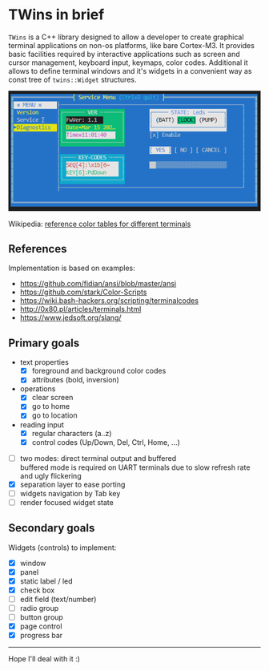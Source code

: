 # TWins in brief

`TWins` is a C++ library designed to allow a developer to create graphical terminal applications on non-os platforms, like bare Cortex-M3.
It provides basic facilities required by interactive applications such as screen and cursor management, keyboard input, keymaps, color codes.
Additional it allows to define terminal windows and it's widgets in a convenient way as const tree of `twins::Widget` structures.

![example 1](doc/sshot3.png)

Wikipedia: [reference color tables for different terminals](https://en.m.wikipedia.org/wiki/ANSI_escape_code)

## References

Implementation is based on examples:

* https://github.com/fidian/ansi/blob/master/ansi
* https://github.com/stark/Color-Scripts
* https://wiki.bash-hackers.org/scripting/terminalcodes
* http://0x80.pl/articles/terminals.html
* https://www.jedsoft.org/slang/

## Primary goals

* text properties
    * [x] foreground and background color codes
    * [x] attributes (bold, inversion)
* operations
    * [x] clear screen
    * [x] go to home
    * [x] go to location
* reading input
    * [x] regular characters (a..z)
    * [x] control codes (Up/Down, Del, Ctrl, Home, ...)
* [ ] two modes: direct terminal output and buffered  
    buffered mode is required on UART terminals due to slow refresh rate and ugly flickering
* [x] separation layer to ease porting
* [ ] widgets navigation by Tab key
* [ ] render focused widget state

## Secondary goals

Widgets (controls) to implement:

- [x] window
- [x] panel
- [x] static label / led
- [x] check box
- [ ] edit field (text/number)
- [ ] radio group
- [ ] button group
- [x] page control
- [x] progress bar

---

Hope I'll deal with it :)
